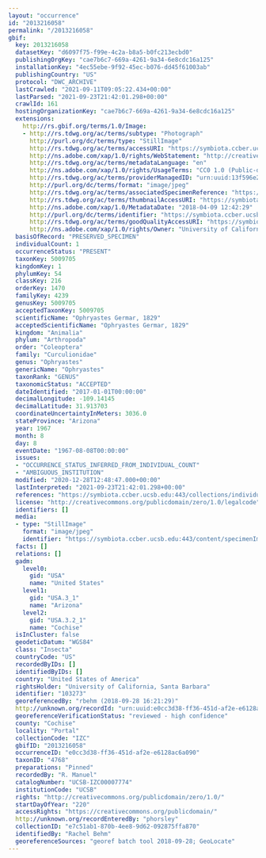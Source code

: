 ```yaml
---
layout: "occurrence"
id: "2013216058"
permalink: "/2013216058"
gbif:
  key: 2013216058
  datasetKey: "d6097f75-f99e-4c2a-b8a5-b0fc213ecbd0"
  publishingOrgKey: "cae7b6c7-669a-4261-9a34-6e8cdc16a125"
  installationKey: "4ec55ebe-9f92-45ec-b076-dd45f61003ab"
  publishingCountry: "US"
  protocol: "DWC_ARCHIVE"
  lastCrawled: "2021-09-11T09:05:22.434+00:00"
  lastParsed: "2021-09-23T21:42:01.298+00:00"
  crawlId: 161
  hostingOrganizationKey: "cae7b6c7-669a-4261-9a34-6e8cdc16a125"
  extensions:
    http://rs.gbif.org/terms/1.0/Image:
    - http://rs.tdwg.org/ac/terms/subtype: "Photograph"
      http://purl.org/dc/terms/type: "StillImage"
      http://rs.tdwg.org/ac/terms/accessURI: "https://symbiota.ccber.ucsb.edu:443/content/specimenImages/UCSB_IZC/UCSB-IZC00007/UCSB-IZC00007774_lg.jpg"
      http://ns.adobe.com/xap/1.0/rights/WebStatement: "http://creativecommons.org/publicdomain/zero/1.0/"
      http://rs.tdwg.org/ac/terms/metadataLanguage: "en"
      http://ns.adobe.com/xap/1.0/rights/UsageTerms: "CC0 1.0 (Public-domain)"
      http://rs.tdwg.org/ac/terms/providerManagedID: "urn:uuid:13f596e2-e7ef-41a4-8cb1-71a35862a1b8"
      http://purl.org/dc/terms/format: "image/jpeg"
      http://rs.tdwg.org/ac/terms/associatedSpecimenReference: "https://symbiota.ccber.ucsb.edu:443/collections/individual/index.php?occid=103273"
      http://rs.tdwg.org/ac/terms/thumbnailAccessURI: "https://symbiota.ccber.ucsb.edu:443/content/specimenImages/UCSB_IZC/UCSB-IZC00007/UCSB-IZC00007774_tn.jpg"
      http://ns.adobe.com/xap/1.0/MetadataDate: "2018-04-09 12:42:29"
      http://purl.org/dc/terms/identifier: "https://symbiota.ccber.ucsb.edu:443/content/specimenImages/UCSB_IZC/UCSB-IZC00007/UCSB-IZC00007774_lg.jpg"
      http://rs.tdwg.org/ac/terms/goodQualityAccessURI: "https://symbiota.ccber.ucsb.edu:443/content/specimenImages/UCSB_IZC/UCSB-IZC00007/UCSB-IZC00007774.jpg"
      http://ns.adobe.com/xap/1.0/rights/Owner: "University of California, Santa Barbara"
  basisOfRecord: "PRESERVED_SPECIMEN"
  individualCount: 1
  occurrenceStatus: "PRESENT"
  taxonKey: 5009705
  kingdomKey: 1
  phylumKey: 54
  classKey: 216
  orderKey: 1470
  familyKey: 4239
  genusKey: 5009705
  acceptedTaxonKey: 5009705
  scientificName: "Ophryastes Germar, 1829"
  acceptedScientificName: "Ophryastes Germar, 1829"
  kingdom: "Animalia"
  phylum: "Arthropoda"
  order: "Coleoptera"
  family: "Curculionidae"
  genus: "Ophryastes"
  genericName: "Ophryastes"
  taxonRank: "GENUS"
  taxonomicStatus: "ACCEPTED"
  dateIdentified: "2017-01-01T00:00:00"
  decimalLongitude: -109.14145
  decimalLatitude: 31.913703
  coordinateUncertaintyInMeters: 3036.0
  stateProvince: "Arizona"
  year: 1967
  month: 8
  day: 8
  eventDate: "1967-08-08T00:00:00"
  issues:
  - "OCCURRENCE_STATUS_INFERRED_FROM_INDIVIDUAL_COUNT"
  - "AMBIGUOUS_INSTITUTION"
  modified: "2020-12-28T12:48:47.000+00:00"
  lastInterpreted: "2021-09-23T21:42:01.298+00:00"
  references: "https://symbiota.ccber.ucsb.edu:443/collections/individual/index.php?occid=103273"
  license: "http://creativecommons.org/publicdomain/zero/1.0/legalcode"
  identifiers: []
  media:
  - type: "StillImage"
    format: "image/jpeg"
    identifier: "https://symbiota.ccber.ucsb.edu:443/content/specimenImages/UCSB_IZC/UCSB-IZC00007/UCSB-IZC00007774_lg.jpg"
  facts: []
  relations: []
  gadm:
    level0:
      gid: "USA"
      name: "United States"
    level1:
      gid: "USA.3_1"
      name: "Arizona"
    level2:
      gid: "USA.3.2_1"
      name: "Cochise"
  isInCluster: false
  geodeticDatum: "WGS84"
  class: "Insecta"
  countryCode: "US"
  recordedByIDs: []
  identifiedByIDs: []
  country: "United States of America"
  rightsHolder: "University of California, Santa Barbara"
  identifier: "103273"
  georeferencedBy: "rbehm (2018-09-28 16:21:29)"
  http://unknown.org/recordId: "urn:uuid:e0cc3d38-ff36-451d-af2e-e6128ac6a090"
  georeferenceVerificationStatus: "reviewed - high confidence"
  county: "Cochise"
  locality: "Portal"
  collectionCode: "IZC"
  gbifID: "2013216058"
  occurrenceID: "e0cc3d38-ff36-451d-af2e-e6128ac6a090"
  taxonID: "4768"
  preparations: "Pinned"
  recordedBy: "R. Manuel"
  catalogNumber: "UCSB-IZC00007774"
  institutionCode: "UCSB"
  rights: "http://creativecommons.org/publicdomain/zero/1.0/"
  startDayOfYear: "220"
  accessRights: "https://creativecommons.org/publicdomain/"
  http://unknown.org/recordEnteredBy: "phorsley"
  collectionID: "e7c51ab1-870b-4ee8-9d62-092875ffa870"
  identifiedBy: "Rachel Behm"
  georeferenceSources: "georef batch tool 2018-09-28; GeoLocate"
---
```

